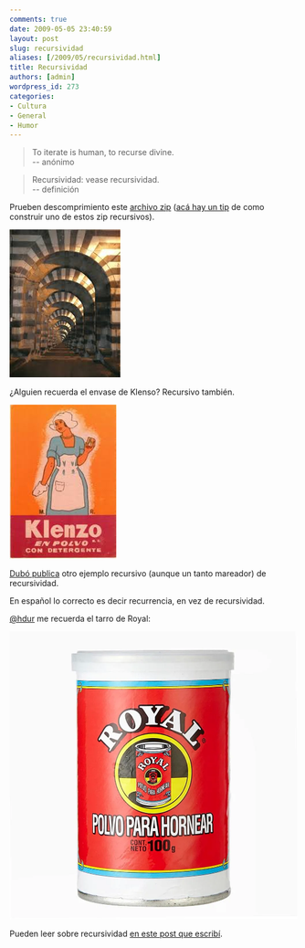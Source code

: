 ```yaml
---
comments: true
date: 2009-05-05 23:40:59
layout: post
slug: recursividad
aliases: [/2009/05/recursividad.html]
title: Recursividad
authors: [admin]
wordpress_id: 273
categories:
- Cultura
- General
- Humor
---
```


> To iterate is human, to recurse divine.\
> -- anónimo

  


> Recursividad: vease recursividad.\
> -- definición



Prueben descomprimiento este [archivo zip](http://steike.com/code/useless/zip-file-quine/droste.zip) ([acá hay un tip](http://steike.com/code/useless/zip-file-quine/) de como construir uno de estos zip recursivos).


![Droste.jpg](Droste.jpeg)

¿Alguien recuerda el envase de Klenso? Recursivo también.


![klenso en polvo1.jpg](klenzo.jpeg)

[Dubó publica](http://dubo.cl/genial/) otro ejemplo recursivo (aunque un tanto mareador) de recursividad.

  
En español lo correcto es decir recurrencia, en vez de recursividad.


[@hdur](http://twitter.com/hdur) me recuerda el tarro de Royal:

![Royal.jpg](Royal.webp)

Pueden leer sobre recursividad [en este post que escribí](/2009/05/recursividad.html).



